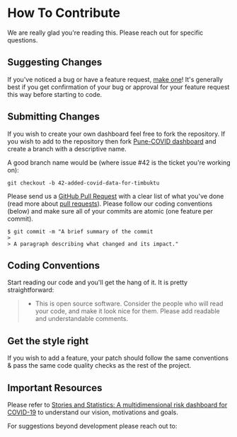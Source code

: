# How To Contribute

We are really glad you're reading this. Please reach out for specific questions. 

## Suggesting Changes
If you've noticed a bug or have a feature request, [make one](https://github.com/sanjanakrishnan/covid-19-dashboard/issues/new)! It's generally best if you get confirmation of your bug or approval for your feature request this way before starting to code.

## Submitting Changes

If you wish to create your own dashboard feel free to fork the repository. If you wish to add to the repository then fork [Pune-COVID dashboard](https://docs.github.com/en/free-pro-team@latest/github/getting-started-with-github/fork-a-repo) and create a branch with a descriptive name. 

A good branch name would be (where issue #42 is the ticket you're working on):
```
git checkout -b 42-added-covid-data-for-timbuktu
```

Please send us a [GitHub Pull Request](https://github.com/sanjanakrishnan/covid-19-dashboard/compare)  with a clear list of what you've done (read more about [pull requests](https://docs.github.com/en/free-pro-team@latest/github/collaborating-with-issues-and-pull-requests/about-pull-requests)). Please follow our coding conventions (below) and make sure all of your commits are atomic (one feature per commit).

```
$ git commit -m "A brief summary of the commit
> 
> A paragraph describing what changed and its impact."
```

## Coding Conventions
Start reading our code and you'll get the hang of it. It is pretty straightforward:

> - This is open source software. Consider the people who will read your code, and make it look nice for them. Please add readable and understandable comments.


## Get the style right

If you wish to add a feature, your patch should follow the same conventions & pass the same code quality checks as the rest of the project.

## Important Resources

Please refer to [Stories and Statistics: A multidimensional risk dashboard for COVID-19](http://i-dair.org/wp-content/uploads/2020/09/2.-Pune-report_CPC-and-IDAIR-merged.pdf) to understand our vision, motivations and goals. 

For suggestions beyond development please reach out to: 
